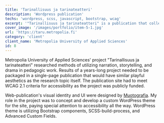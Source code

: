 ```yaml
---
title: 'Tarinallisuus ja tarinateatteri'
description: 'Wordpress publication'
techs: 'wordpress, scss, javascript, bootstrap, wcag'
excerpt: '"Tarinallisuus ja tarinateatteri" is a publication that collects the contents of a research project into an accessible and visually interesting landing page.'
cover_image: '/images/portfolio/item-5-1.jpg'
url: 'https://taru.metropolia.fi'
category: 'client'
client_name: 'Metropolia University of Applied Sciences'
id: 8
---
```


Metropolia University of Applied Sciences' project "Tarinallisuus ja tarinateatteri" researched methods of utilizing narration, storytelling, and drama in pedagogic work. Results of a years-long project needed to be packaged in a single-page publication that would have similar playful aesthetics as the research topic itself. The publication site had to meet WCAG 2.1 criteria for accessibility as the project was publicly funded.

Web-publication's visual identity and UI were designed by [Muotografia](https://muotografia.fi/). My role in the project was to concept and develop a custom WordPress theme for the site, paying special attention to accessibility all the way. WordPress theme is utilizing Bootstrap components, SCSS-build-process, and Advanced Custom Fields.
